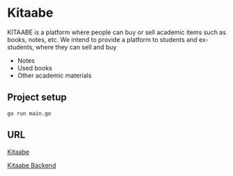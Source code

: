 # Kitaabe
KITAABE is a platform where people can buy or sell academic items such as books, notes, etc. We intend to provide a platform to students and ex-students, where they can sell and buy
- Notes
- Used books
- Other academic materials

## Project setup

```
go run main.go 
```

## URL
[Kitaabe](https://kitaabe.co/)

[Kitaabe Backend](https://kitaabe.herokuapp.com/)

